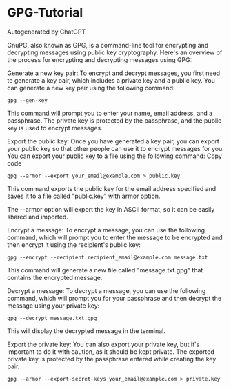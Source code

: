# GPG-Tutorial


Autogenerated by ChatGPT


GnuPG, also known as GPG, is a command-line tool for encrypting and decrypting messages using public key cryptography. Here's an overview of the process for encrypting and decrypting messages using GPG:


Generate a new key pair: To encrypt and decrypt messages, you first need to generate a key pair, which includes a private key and a public key. You can generate a new key pair using the following command:
```
gpg --gen-key
```

This command will prompt you to enter your name, email address, and a passphrase. The private key is protected by the passphrase, and the public key is used to encrypt messages.

Export the public key: Once you have generated a key pair, you can export your public key so that other people can use it to encrypt messages for you. You can export your public key to a file using the following command:
Copy code
```
gpg --armor --export your_email@example.com > public.key
```
This command exports the public key for the email address specified and saves it to a file called "public.key" with armor option.

The --armor option will export the key in ASCII format, so it can be easily shared and imported.

Encrypt a message: To encrypt a message, you can use the following command, which will prompt you to enter the message to be encrypted and then encrypt it using the recipient's public key:
```
gpg --encrypt --recipient recipient_email@example.com message.txt
```
This command will generate a new file called "message.txt.gpg" that contains the encrypted message.

Decrypt a message: To decrypt a message, you can use the following command, which will prompt you for your passphrase and then decrypt the message using your private key:
```
gpg --decrypt message.txt.gpg
```
This will display the decrypted message in the terminal.

Export the private key: You can also export your private key, but it's important to do it with caution, as it should be kept private. The exported private key is protected by the passphrase entered while creating the key pair.
```
gpg --armor --export-secret-keys your_email@example.com > private.key
```
